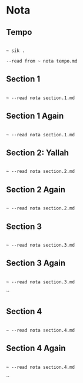 # Nota

## Tempo

```scenario oscilla

~ sik .

--read from ~ nota tempo.md

```

## Section 1

```scenario oscilla

~ --read nota section.1.md

```

## Section 1 Again

```scenario oscilla

~ --read nota section.1.md

```

## Section 2: Yallah

```scenario oscilla

~ --read nota section.2.md

```

## Section 2 Again

```scenario oscilla

~ --read nota section.2.md

```

## Section 3

```scenario oscilla

~ --read nota section.3.md

```

## Section 3 Again

```scenario oscilla

~ --read nota section.3.md

```

``

## Section 4

```scenario oscilla

~ --read nota section.4.md

```

## Section 4 Again

```scenario oscilla

~ --read nota section.4.md

```

``
